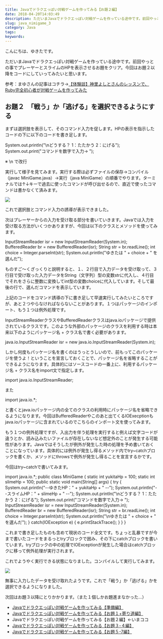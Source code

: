 ```yaml
---
title: Javaでドラクエっぽい対戦ゲームを作ってみる【お題２編】
date: 2018-04-20T14:03:49
description: ただいまJavaでドラクエっぽい対戦ゲームを作っている途中です。前回やっとの事でプレーヤーとスライムの
slug: java_nimigame_3
category: Java
tags: 
keywords: 
---
```


こんにちは、ゆきたです。

ただいまJavaでドラクエっぽい対戦ゲームを作っている途中です。前回やっとの事でプレーヤーとスライムのHPを表示させるお題をクリア。今回はお題２以降をコードにしていってみたいと思います。

参考：まゆさんの記事はコチラ→[【体験談】神里よしとさんのレッスンで、 Ruby完全初心者が対戦ゲームを作ってみた](https://www.mayuowl.com/ruby-first/)

## お題２　「戦う」か「逃げる」を選択できるようにする

まずは選択肢を表示して、そのコマンド入力を促します。HPの表示を指示したコードの下に以下のコードを書き足します。

System.out.println("\nどうする？ 1：たたかう 2：にげる"); System.out.print("コマンドを数字で入力→ ");

※ \n で改行

実行して様子を見てみます。実行する際は必ずファイルの保存→コンパイル（javac MiniGame.java）→実行（java MiniGame）の順番でやります。ターミナルでは↑↓キーで過去に使ったコマンドが呼び出せるので、直近で使ったコマンドは書かなくて済みます。

![](https://creatase.info/wp-content/uploads/2018/04/スクリーンショット-2018-04-20-10.31.09.png)

これで選択肢とコマンド入力の誘導が表示できました。

次はプレーヤーからの入力を受け取る部分を書いていきます。Javaでは入力を受け取る方法がいくつかありますが、今回は以下のクラスとメソッドを使ってみます。

InputStreamReader isr = new InputStreamReader(System.in); BufferedReader br = new BufferedReader(isr); String str = br.readLine(); int choice = Integer.parseInt(str); System.out.println("ゆきたは " + choice + " を選んだ");

ものすご〜くざっくりと説明すると、１、２行目で入力データを受け取って、３行目で受け取った入力データをString（文字列）型の変数strに代入し、４行目でそれをさらに整数に変換してint型の変数choiceに代入しています。そして最後の行で、選んだコマンドを表示しています。

上記のコードをコマンド誘導の下に書き足して早速実行してみたいところですが、あと２つやらなければならないことがあります。１つはパッケージのインポート、もう１つは例外処理です。

InputStreamReaderクラスやBufferedReaderクラスはjava.ioパッケージで提供されているクラスです。このような外部のパッケージのクラスを利用する時は本来以下のようにパッケージ名 + クラス名で書く必要があります。

java.io.InputStreamReader isr = new java.io.InputStreamReader(System.in);

しかし何度もパッケージ名を書くのはうっとうしいので、前もってこのパッケージを使うよ！ということを宣言しておくことで、パッケージ名を省略することができるようになります。具体的にはソースコードの一番上に、利用するパッケージ名 + クラス名をimport文で指定します。

import java.io.InputStreamReader;

また

import java.io.\*;

と書くとjava.ioパッケージ内の全てのクラスの利用時にパッケージ名を省略できるようになります。今回はBufferedReaderやこのあと出てくるIOExecptionもjava.ioパッケージに含まれているのでこちらのインポート文を使ってみます。

もう１つの例外処理ですが、入出力を伴う処理を実行すると例えば文字コードが違うとか、読み込みたいファイルが存在しないなど想定外のことが発生する可能性があります。Javaではそうしたが例外が発生した時の処理を予め書いておくことになっています。具体的には例外が発生し得るメソッド内でtry~catchブロックを書くか、メソッドにthrowsで例外が発生し得ることを宣言するかです。

今回はtry~catchで書いてみます。

import java.io.\*; public class MiniGame { static int yukitaHp = 100; static int slimeHp = 100; public static void main(String[] args) { try { System.out.println("--ゆきたHP：" + yukitaHp + " --"); System.out.println("--スライムHP：" + slimeHp + " --"); System.out.println("\nどうする？ 1：たたかう 2：にげる"); System.out.print("コマンドを数字で入力→ "); InputStreamReader isr = new InputStreamReader(System.in); BufferedReader br = new BufferedReader(isr); String str = br.readLine(); int choice = Integer.parseInt(str); System.out.println("\nゆきたは " + choice + " を選んだ"); } catch(IOException e) { e.printStackTrace(); } } }

これまで書き足したものも含めて現状のコード全文です。ちょっと乱暴ですが今まで書いたコードをまるっとtryブロックで囲み、その下にcatchブロックを書いています。tryブロックの中の処理でIOExceptionが発生した場合はcatchブロックに移って例外処理が実行されます。

これでようやく実行できる状態になりました。コンパイルして実行してみます。

![](https://creatase.info/wp-content/uploads/2018/04/スクリーンショット-2018-04-20-13.50.48.png)

無事に入力したデータを受け取れたようです。これで「戦う」か「逃げる」かを選択できるようになりました。

次回はお題３以降にとりかかります。（また１個しかお題進まなかった…）

- [Javaでドラクエっぽい対戦ゲームを作ってみる【準備編】](https://creatase.info/java_minigame_1/)
- [Javaでドラクエっぽい対戦ゲームを作ってみる【お題１+寄り道編】](https://creatase.info/java_nimigame_2/)
- Javaでドラクエっぽい対戦ゲームを作ってみる【お題２編】←いまココ
- [Javaでドラクエっぽい対戦ゲームを作ってみる【お題３-４編】](https://creatase.info/java_minigame_4/)
- [Javaでドラクエっぽい対戦ゲームを作ってみる【お題５-7編】](https://creatase.info/java_minigame_5/)

